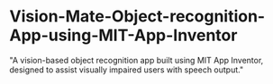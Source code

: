 # Vision-Mate-Object-recognition-App-using-MIT-App-Inventor
"A vision-based object recognition app built using MIT App Inventor, designed to assist visually impaired users with speech output."
